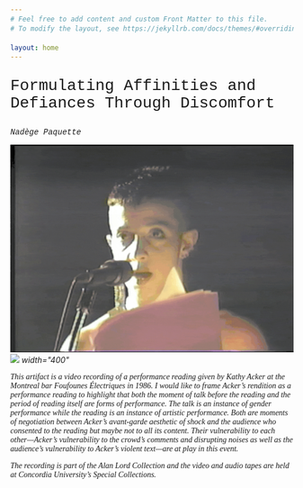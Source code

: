 ```yaml
---
# Feel free to add content and custom Front Matter to this file.
# To modify the layout, see https://jekyllrb.com/docs/themes/#overriding-theme-defaults

layout: home
---
```

<p style="font-family:'courier'; font-size: 2em">Formulating Affinities and Defiances Through Discomfort</p>
<p style="font-family:'courier'; font-size: 1em"><i>Nadège Paquette<i/></p>

![Kathy Acker reading](ezgif.com-gif-maker.gif)![](ezgif.com-maker.gif)
    width="400"

<p style="font-family:'letter gothic std'">This artifact is a video recording of a performance reading given by Kathy Acker at the Montreal bar Foufounes Électriques in 1986. I would like to frame Acker’s rendition as a performance reading to highlight that both the moment of talk before the reading and the period of reading itself are forms of performance. The talk is an instance of gender performance while the reading is an instance of artistic performance. Both are moments of negotiation between Acker’s avant-garde aesthetic of shock and the audience who consented to the reading but maybe not to all its content. Their vulnerability to each other—Acker’s vulnerability to the crowd’s comments and disrupting noises as well as the audience’s vulnerability to Acker’s violent text—are at play in this event.</p>

<p style="font-family:'letter gothic std'">The recording is part of the Alan Lord Collection and the video and audio tapes are held at Concordia University’s Special Collections.</p>
